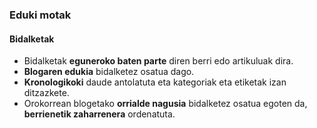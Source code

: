 ### Eduki motak
#### Bidalketak

- Bidalketak **eguneroko baten parte** diren berri edo artikuluak dira.
- **Blogaren edukia** bidalketez osatua dago.
- **Kronologikoki** daude antolatuta eta kategoriak eta etiketak izan ditzazkete.
- Orokorrean blogetako **orrialde nagusia** bidalketez osatua egoten da, **berrienetik zaharrenera** ordenatuta.
